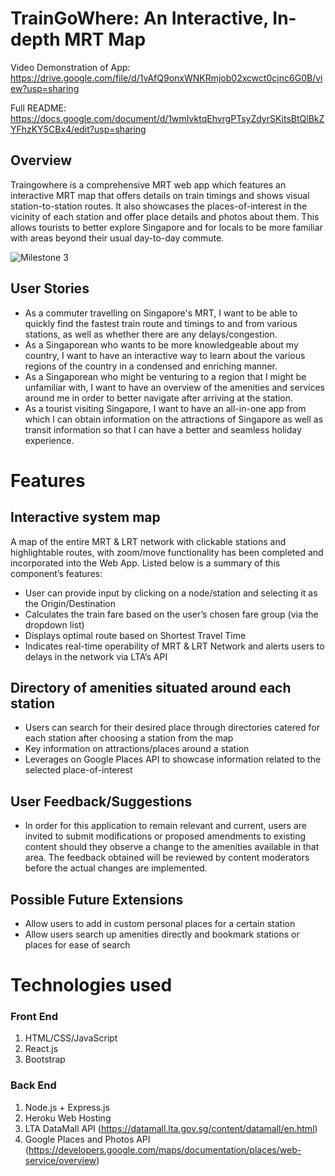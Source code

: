 # TrainGoWhere: An Interactive, In-depth MRT Map

Video Demonstration of App: https://drive.google.com/file/d/1vAfQ9onxWNKRmjob02xcwct0cjnc6G0B/view?usp=sharing

Full README: https://docs.google.com/document/d/1wmIvktqEhvrgPTsyZdyrSKitsBtQlBkZYFhzKY5CBx4/edit?usp=sharing

## Overview

Traingowhere is a comprehensive MRT web app which features an interactive MRT map that offers details on train timings and shows visual station-to-station routes. It also showcases the places-of-interest in the vicinity of each station and offer place details and photos about them. This allows tourists to better explore Singapore and for locals to be more familiar with areas beyond their usual day-to-day commute.

![Milestone 3](https://user-images.githubusercontent.com/39799639/128197929-b3eda424-881c-423a-9dc3-67ddb4b86ee5.png)



## User Stories

- As a commuter travelling on Singapore's MRT, I want to be able to quickly find the fastest train route and timings to and from various stations, as well as whether there are any delays/congestion.
- As a Singaporean who wants to be more knowledgeable about my country, I want to have an interactive way to learn about the various regions of the country in a condensed and enriching manner.
- As a Singaporean who might be venturing to a region that I might be unfamiliar with, I want to have an overview of the amenities and services around me in order to better navigate after arriving at the station.
- As a tourist visiting Singapore, I want to have an all-in-one app from which I can obtain information on the attractions of Singapore as well as transit information so that I can have a better and seamless holiday experience.


# Features 

## Interactive system map
A map of the entire MRT & LRT network with clickable stations and highlightable routes, with zoom/move functionality has been completed and incorporated into the Web App. Listed below is a summary of this component’s features:

- User can provide input by clicking on a node/station and selecting it as the Origin/Destination
- Calculates the train fare based on the user’s chosen fare group (via the dropdown list)
- Displays optimal route based on Shortest Travel Time
- Indicates real-time operability of MRT & LRT Network and alerts users to delays in the network via LTA’s API


## Directory of amenities situated around each station
- Users can search for their desired place through directories catered for each station after choosing a station from the map
- Key information on attractions/places around a station
- Leverages on Google Places API to showcase information related to the selected place-of-interest


## User Feedback/Suggestions
- In order for this application to remain relevant and current, users are invited to submit modifications or proposed amendments to existing content should they observe a change to the amenities available in that area. The feedback obtained will be reviewed by content moderators before the actual changes are implemented. 

## Possible Future Extensions
- Allow users to add in custom personal places for a certain station
- Allow users search up amenities directly and bookmark stations or places for ease of search


# Technologies used

### Front End
1. HTML/CSS/JavaScript 
2. React.js
3. Bootstrap

### Back End
1. Node.js + Express.js
2. Heroku Web Hosting
3. LTA DataMall API (https://datamall.lta.gov.sg/content/datamall/en.html)
4. Google Places and Photos API (https://developers.google.com/maps/documentation/places/web-service/overview)





